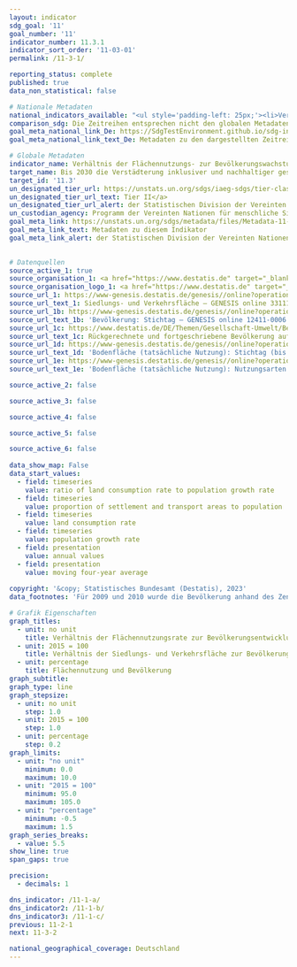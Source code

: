 ```yaml
---
layout: indicator    
sdg_goal: '11'    
goal_number: '11'    
indicator_number: 11.3.1    
indicator_sort_order: '11-03-01'    
permalink: /11-3-1/    

reporting_status: complete    
published: true    
data_non_statistical: false    

# Nationale Metadaten    
national_indicators_available: "<ul style='padding-left: 25px;'><li>Verhältnis der Flächennutzungsrate zur Bevölkerungsentwicklung</li> <li> Verhältnis der Siedlungs- und Verkehrsfläche zur Bevölkerung</li> <li> Flächennutzungssrate</li> <li> Bevölkerungsentwicklung</li></ul>"    
comparison_sdg: Die Zeitreihen entsprechen nicht den globalen Metadaten, bieten aber zusätzliche Informationen.    
goal_meta_national_link_De: https://SdgTestEnvironment.github.io/sdg-indicators/public/MetaDe/11.3.1.pdf
goal_meta_national_link_text_De: Metadaten zu den dargestellten Zeitreihen    

# Globale Metadaten    
indicator_name: Verhältnis der Flächennutzungs- zur Bevölkerungswachstumsrate    
target_name: Bis 2030 die Verstädterung inklusiver und nachhaltiger gestalten und die Kapazitäten für eine partizipatorische, integrierte und nachhaltige Siedlungsplanung und -steuerung in allen Ländern verstärken    
target_id: '11.3'    
un_designated_tier_url: https://unstats.un.org/sdgs/iaeg-sdgs/tier-classification/'    
un_designated_tier_url_text: Tier II</a>    
un_designated_tier_url_alert: der Statistischen Division der Vereinten Nationen    
un_custodian_agency: Programm der Vereinten Nationen für menschliche Siedlungen (UN-Habitat)    
goal_meta_link: https://unstats.un.org/sdgs/metadata/files/Metadata-11-03-01.pdf    
goal_meta_link_text: Metadaten zu diesem Indikator    
goal_meta_link_alert: der Statistischen Division der Vereinten Nationen    
    

# Datenquellen
source_active_1: true
source_organisation_1: <a href="https://www.destatis.de" target="_blank"> Statistisches Bundesamt (Destatis) </a>
source_organisation_logo_1: <a href="https://www.destatis.de" target="_blank"><img src="https://sdg-indikatoren.de/public/OrgImgDe/destatis.png" alt="Logo destatis" style="height:60px; width:148px"/></a>
source_url_1: https://www-genesis.destatis.de/genesis//online?operation=table&code=33111-0005&bypass=true&levelindex=1&levelid=1628847182743
source_url_text_1: Siedlungs- und Verkehrsfläche – GENESIS online 33111-0005
source_url_1b: https://www-genesis.destatis.de/genesis//online?operation=table&code=12411-0006
source_url_text_1b: 'Bevölkerung: Stichtag – GENESIS online 12411-0006'
source_url_1c: https://www.destatis.de/DE/Themen/Gesellschaft-Umwelt/Bevoelkerung/Bevoelkerungsstand/_inhalt.html#sprg233540
source_url_text_1c: Rückgerechnete und fortgeschriebene Bevölkerung auf Grundlage des Zensus 2011 – 1991 bis 2011
source_url_1d: https://www-genesis.destatis.de/genesis//online?operation=table&code=33111-0003&bypass=true&language=de
source_url_text_1d: 'Bodenfläche (tatsächliche Nutzung): Stichtag (bis 31.12.2015), Nutzungsarten – GENESIS online 33111-0003'
source_url_1e: https://www-genesis.destatis.de/genesis//online?operation=table&code=33111-0001&bypass=true&language=de
source_url_text_1e: 'Bodenfläche (tatsächliche Nutzung): Nutzungsarten – GENESIS online 33111-0001'

source_active_2: false

source_active_3: false

source_active_4: false

source_active_5: false

source_active_6: false
    
data_show_map: False    
data_start_values: 
  - field: timeseries
    value: ratio of land consumption rate to population growth rate
  - field: timeseries
    value: proportion of settlement and transport areas to population
  - field: timeseries
    value: land consumption rate
  - field: timeseries
    value: population growth rate
  - field: presentation
    value: annual values
  - field: presentation
    value: moving four-year average    
    
copyright: '&copy; Statistisches Bundesamt (Destatis), 2023'    
data_footnotes: 'Für 2009 und 2010 wurde die Bevölkerung anhand des Zensus 2011 sowie der Wanderungs-, Geburten- und Sterbestatistiken zurückgerechnet. <br>• Flächennutzungssrate: Aufgrund methodischer Änderungen sind die Ergebnisse ab 2016 nur eingeschränkt mit den Vorjahren vergleichbar. Bis Ende 2016 erfolgte die Umstellung des Liegenschaftskatasters auf ALKIS. Mit der Umstellung wurde auch eine neue Nutzungsartensystematik eingeführt, die Auswirkungen auf die Vergleichbarkeit der Daten im Zeitablauf hat. Die Umstellung nach ALKIS wurde in den Bundesländern zu unterschiedlichen Zeitpunkten durchgeführt und erstreckte sich über einen Zeitraum von insgesamt neun Jahren.'    

# Grafik Eigenschaften    
graph_titles:
  - unit: no unit
    title: Verhältnis der Flächennutzungsrate zur Bevölkerungsentwicklung
  - unit: 2015 = 100
    title: Verhältnis der Siedlungs- und Verkehrsfläche zur Bevölkerung
  - unit: percentage
    title: Flächennutzung und Bevölkerung
graph_subtitle:     
graph_type: line
graph_stepsize: 
  - unit: no unit
    step: 1.0
  - unit: 2015 = 100
    step: 1.0
  - unit: percentage
    step: 0.2    
graph_limits:
  - unit: "no unit"
    minimum: 0.0
    maximum: 10.0
  - unit: "2015 = 100"
    minimum: 95.0
    maximum: 105.0
  - unit: "percentage"
    minimum: -0.5
    maximum: 1.5
graph_series_breaks:
  - value: 5.5
show_line: true
span_gaps: true

precision:
  - decimals: 1    

dns_indicator: /11-1-a/
dns_indicator2: /11-1-b/
dns_indicator3: /11-1-c/
previous: 11-2-1    
next: 11-3-2    

national_geographical_coverage: Deutschland    
---
```


<span></span>